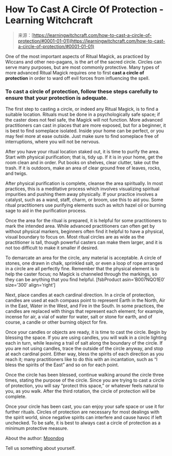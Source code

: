 <!--yml
category: 未分类
date: 2024-06-12 18:16:44
-->

# How To Cast A Circle Of Protection - Learning Witchcraft

> 来源：[https://learningwitchcraft.com/how-to-cast-a-circle-of-protection/#0001-01-01](https://learningwitchcraft.com/how-to-cast-a-circle-of-protection/#0001-01-01)

One of the most important aspects of Ritual Magick, as practiced by Wiccans and other neo-pagans, is the art of the sacred circle. Circles can serve many purposes, but are most commonly protective. Many types of more advanced Ritual Magick requires one to first **cast a circle of protection** in order to ward off evil forces from influencing the spell.

### To cast a circle of protection, follow these steps carefully to ensure that your protection is adequate.

The first step to casting a circle, or indeed any Ritual Magick, is to find a suitable location. Rituals must be done in a psychologically safe space; if the caster does not feel safe, the Magick will not function. More advanced practitioners can cast in places that are more exposed, but for a beginner, it is best to find someplace isolated. Inside your home can be perfect, or you may feel more at ease outside. Just make sure to find someplace free of interruptions, where you will not be nervous.

After you have your ritual location staked out, it is time to purify the area. Start with physical purification; that is, tidy up. If it is in your home, get the room clean and in order. Put books on shelves, clear clutter, take out the trash. If it is outdoors, make an area of clear ground free of leaves, rocks, and twigs.

After physical purification is complete, cleanse the area spiritually. In most practices, this is a meditative process which involves visualizing spiritual impurities and pushing them away physically. If your practice involves a catalyst, such as a wand, staff, charm, or broom, use this to aid you. Some ritual practitioners use purifying elements such as witch hazel oil or burning sage to aid in the purification process.

Once the area for the ritual is prepared, it is helpful for some practitioners to mark the intended area. While advanced practitioners can often get by without physical markers, beginners often find it helpful to have a physical, visual boundary to focus on. Most ritual circles are as wide as the practitioner is tall, though powerful casters can make them larger, and it is not too difficult to make it smaller if desired.

To demarcate an area for the circle, any material is acceptable. A circle of stones, one drawn in chalk, sprinkled salt, or even a loop of rope arranged in a circle are all perfectly fine. Remember that the physical element is to help the caster focus; no Magick is channeled through the markings, so they can be anything that you find helpful. [fsbProduct asin=’B007NQO1E0′ size=’300′ align=’right’]

Next, place candles at each cardinal direction. In a circle of protection, candles are used at each compass point to represent Earth in the North, Air in the East, Water in the West, and Fire in the South. In some practices, the candles are replaced with things that represent each element; for example, incense for air, a vial of water for water, salt or stone for earth, and of course, a candle or other burning object for fire.

Once your candles or objects are ready, it is time to cast the circle. Begin by blessing the space. If you are using candles, you will walk in a circle lighting each in turn, while leaving a trail of salt along the boundary of the circle. If you are not using candles, trace the outside of the circle anyway, and stop at each cardinal point. Either way, bless the spirits of each direction as you reach it; many practitioners like to do this with an incantation, such as “I bless the spirits of the East” and so on for each point.

Once the circle has been blessed, continue walking around the circle three times, stating the purpose of the circle. Since you are trying to cast a circle of protection, you will say “protect this space,” or whatever feels natural to you, as you walk. After the third rotation, the circle of protection will be complete.

Once your circle has been cast, you can enjoy your safe space or use it for further rituals. Circles of protection are necessary for most dealings with the spirit world, since negative spirits can interfere and cause havoc if left unchecked. To be safe, it is best to always cast a circle of protection as a minimum protective measure.

About the author: [Moondog](https://learningwitchcraft.com/profile/?tthayer/)

Tell us something about yourself.